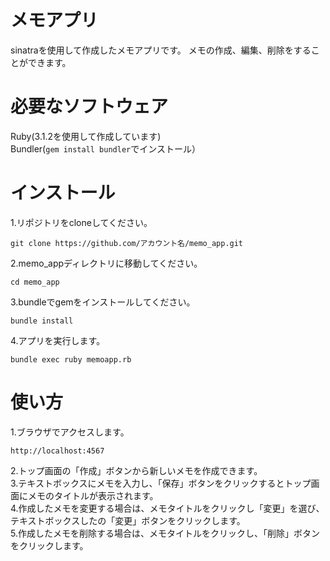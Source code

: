 # メモアプリ
sinatraを使用して作成したメモアプリです。
メモの作成、編集、削除をすることができます。

# 必要なソフトウェア
Ruby(3.1.2を使用して作成しています)<br>
Bundler(`gem install bundler`でインストール）

# インストール
1.リポジトリをcloneしてください。
```
git clone https://github.com/アカウント名/memo_app.git
```
2.memo_appディレクトリに移動してください。
```
cd memo_app
```
3.bundleでgemをインストールしてください。
```
bundle install
```
4.アプリを実行します。
```
bundle exec ruby memoapp.rb
```
# 使い方
1.ブラウザでアクセスします。
```
http://localhost:4567
```
2.トップ画面の「作成」ボタンから新しいメモを作成できます。<br>
3.テキストボックスにメモを入力し、「保存」ボタンをクリックするとトップ画面にメモのタイトルが表示されます。<br>
4.作成したメモを変更する場合は、メモタイトルをクリックし「変更」を選び、テキストボックスしたの「変更」ボタンをクリックします。<br>
5.作成したメモを削除する場合は、メモタイトルをクリックし、「削除」ボタンをクリックします。
